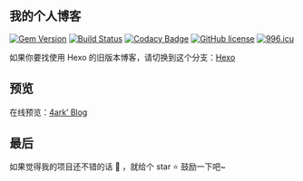 ## 我的个人博客

[![Gem Version](https://img.shields.io/gem/v/jekyll-theme-chirpy?color=brightgreen)](https://rubygems.org/gems/jekyll-theme-chirpy)
[![Build Status](https://github.com/gd4Ark/gd4ark.github.io/workflows/build/badge.svg?branch=jekyll&event=push)](https://github.com/gd4Ark/gd4ark.github.io/actions?query=branch%3Ajekyll+event%3Apush)
[![Codacy Badge](https://api.codacy.com/project/badge/Grade/8220b926db514f13afc3f02b7f884f4b)](https://app.codacy.com/manual/gd4Ark/gd4ark.github.io?utm_source=github.com&utm_medium=referral&utm_content=gd4Ark/gd4ark.github.io&utm_campaign=Badge_Grade_Dashboard)
[![GitHub license](https://img.shields.io/github/license/gd4Ark/gd4ark.github.io.svg)](https://github.com/gd4Ark/gd4ark.github.io/blob/jekyll/LICENSE)
[![996.icu](https://img.shields.io/badge/link-996.icu-%23FF4D5B.svg)](https://996.icu)

如果你要找使用 Hexo 的旧版本博客，请切换到这个分支：[Hexo](https://github.com/gd4Ark/gd4Ark.github.io/tree/hexo)

## 预览

在线预览：[4ark’ Blog](https://4ark.me)

## 最后

如果觉得我的项目还不错的话 👏 ，就给个 star ⭐ 鼓励一下吧~
